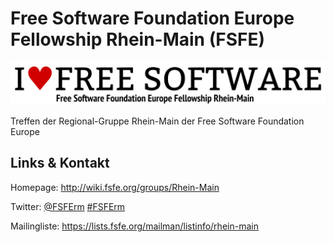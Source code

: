 # Free Software Foundation Europe Fellowship Rhein-Main (FSFE)
![Free Software Foundation Europe Fellowship Rhein-Main](./fsfe.logo.png)


Treffen der Regional-Gruppe Rhein-Main der Free Software Foundation Europe


## Links &amp; Kontakt

Homepage: <http://wiki.fsfe.org/groups/Rhein-Main>



Twitter: [@FSFErm](https://twitter.com/@FSFErm) [#FSFErm](https://twitter.com/search?q=%23FSFErm)






Mailingliste: <https://lists.fsfe.org/mailman/listinfo/rhein-main>


